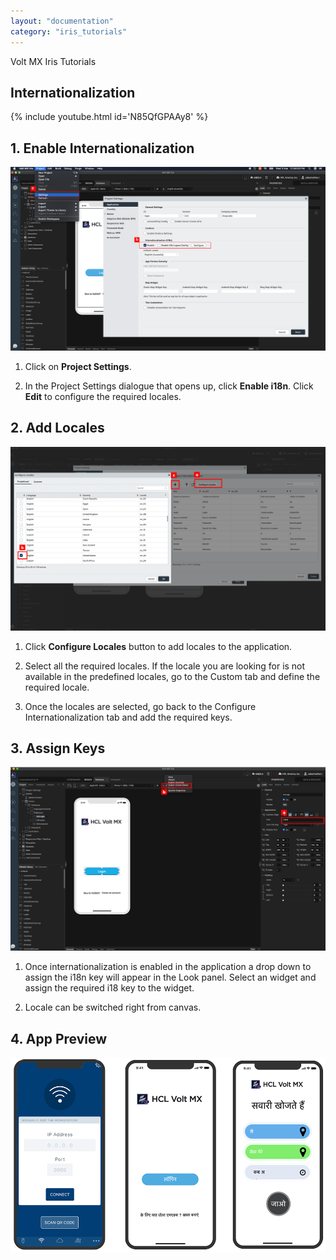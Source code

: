 ```yaml
---
layout: "documentation"
category: "iris_tutorials"
---
```

                             

Volt MX  Iris Tutorials

Internationalization
--------------------

{% include youtube.html id='N85QfGPAAy8' %}

1\. Enable Internationalization
-------------------------------

![](../Resources/Images/i18N1.png)

1.  Click on **Project Settings**.
    
2.  In the Project Settings dialogue that opens up, click **Enable i18n**. Click **Edit** to configure the required locales.
    

2\. Add Locales
---------------

![](../Resources/Images/i18N2.png)

1.  Click **Configure Locales** button to add locales to the application.
    
2.  Select all the required locales. If the locale you are looking for is not available in the predefined locales, go to the Custom tab and define the required locale.  
    
3.  Once the locales are selected, go back to the Configure Internationalization tab and add the required keys.
    

3\. Assign Keys
---------------

![](../Resources/Images/i18N3.png)

1.  Once internationalization is enabled in the application a drop down to assign the i18n key will appear in the Look panel. Select an widget and assign the required i18 key to the widget.
    
2.  Locale can be switched right from canvas.  
      
    

4\. App Preview
---------------

![](../Resources/Images/i18N4.png)

